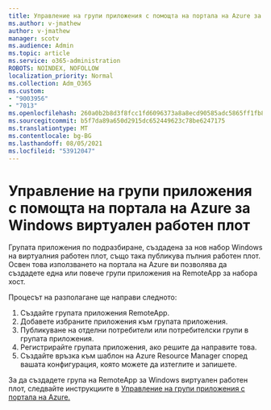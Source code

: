 ```yaml
---
title: Управление на групи приложения с помощта на портала на Azure за Windows виртуален работен плот
ms.author: v-jmathew
author: v-jmathew
manager: scotv
ms.audience: Admin
ms.topic: article
ms.service: o365-administration
ROBOTS: NOINDEX, NOFOLLOW
localization_priority: Normal
ms.collection: Adm_O365
ms.custom:
- "9003956"
- "7013"
ms.openlocfilehash: 260a0b2b8d3f8fcc1fd6096373a8a8ecd90585adc5865ff1fb832870cb62102e
ms.sourcegitcommit: b5f7da89a650d2915dc652449623c78be6247175
ms.translationtype: MT
ms.contentlocale: bg-BG
ms.lasthandoff: 08/05/2021
ms.locfileid: "53912047"
---
```

# <a name="manage-app-groups-by-using-the-azure-portal-for-windows-virtual-desktop"></a>Управление на групи приложения с помощта на портала на Azure за Windows виртуален работен плот

Групата приложения по подразбиране, създадена за нов набор Windows на виртуалния работен плот, също така публикува пълния работен плот. Освен това използването на портала на Azure ви позволява да създадете една или повече групи приложения на RemoteApp за набора хост.

Процесът на разполагане ще направи следното:

1. Създайте групата приложения RemoteApp.
2. Добавете избраните приложения към групата приложения.
3. Публикуване на отделни потребители или потребителски групи в групата приложения.
4. Регистрирайте групата приложения, ако решите да направите това.
5. Създайте връзка към шаблон на Azure Resource Manager според вашата конфигурация, която можете да изтеглите и запишете.

За да създадете група на RemoteApp за Windows виртуален работен плот, следвайте инструкциите в [Управление на групи приложения с портала на Azure.](https://go.microsoft.com/fwlink/?linkid=2129550)

